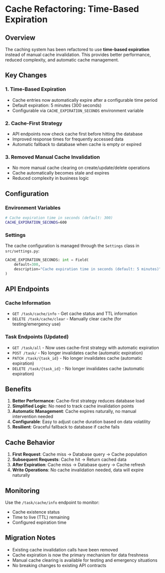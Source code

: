 # Cache Refactoring: Time-Based Expiration

## Overview

The caching system has been refactored to use **time-based expiration** instead of manual cache invalidation. This provides better performance, reduced complexity, and automatic cache management.

## Key Changes

### 1. Time-Based Expiration
- Cache entries now automatically expire after a configurable time period
- Default expiration: 5 minutes (300 seconds)
- Configurable via `CACHE_EXPIRATION_SECONDS` environment variable

### 2. Cache-First Strategy
- API endpoints now check cache first before hitting the database
- Improved response times for frequently accessed data
- Automatic fallback to database when cache is empty or expired

### 3. Removed Manual Cache Invalidation
- No more manual cache clearing on create/update/delete operations
- Cache automatically becomes stale and expires
- Reduced complexity in business logic

## Configuration

### Environment Variables
```bash
# Cache expiration time in seconds (default: 300)
CACHE_EXPIRATION_SECONDS=600
```

### Settings
The cache configuration is managed through the `Settings` class in `src/settings.py`:
```python
CACHE_EXPIRATION_SECONDS: int = Field(
    default=300, 
    description="Cache expiration time in seconds (default: 5 minutes)"
)
```

## API Endpoints

### Cache Information
- `GET /task/cache/info` - Get cache status and TTL information
- `DELETE /task/cache/clear` - Manually clear cache (for testing/emergency use)

### Task Endpoints (Updated)
- `GET /task/all` - Now uses cache-first strategy with automatic expiration
- `POST /task/` - No longer invalidates cache (automatic expiration)
- `PATCH /task/{task_id}` - No longer invalidates cache (automatic expiration)
- `DELETE /task/{task_id}` - No longer invalidates cache (automatic expiration)

## Benefits

1. **Better Performance**: Cache-first strategy reduces database load
2. **Simplified Logic**: No need to track cache invalidation points
3. **Automatic Management**: Cache expires naturally, no manual intervention needed
4. **Configurable**: Easy to adjust cache duration based on data volatility
5. **Resilient**: Graceful fallback to database if cache fails

## Cache Behavior

1. **First Request**: Cache miss → Database query → Cache population
2. **Subsequent Requests**: Cache hit → Return cached data
3. **After Expiration**: Cache miss → Database query → Cache refresh
4. **Write Operations**: No cache invalidation needed, data will expire naturally

## Monitoring

Use the `/task/cache/info` endpoint to monitor:
- Cache existence status
- Time to live (TTL) remaining
- Configured expiration time

## Migration Notes

- Existing cache invalidation calls have been removed
- Cache expiration is now the primary mechanism for data freshness
- Manual cache clearing is available for testing and emergency situations
- No breaking changes to existing API contracts
